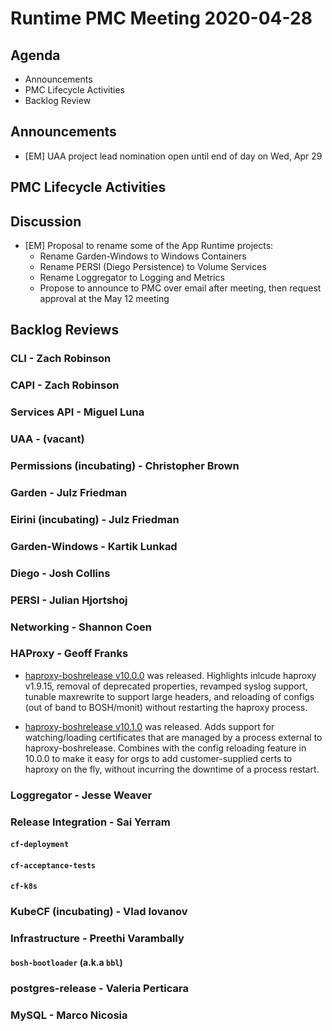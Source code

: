 # Runtime PMC Meeting 2020-04-28

## Agenda

* Announcements
* PMC Lifecycle Activities
* Backlog Review


## Announcements

- [EM] UAA project lead nomination open until end of day on Wed, Apr 29


## PMC Lifecycle Activities


## Discussion

- [EM] Proposal to rename some of the App Runtime projects:
  - Rename Garden-Windows to Windows Containers
  - Rename PERSI (Diego Persistence) to Volume Services
  - Rename Loggregator to Logging and Metrics
  - Propose to announce to PMC over email after meeting, then request approval at the May 12 meeting


## Backlog Reviews

### CLI - Zach Robinson


### CAPI - Zach Robinson


### Services API - Miguel Luna


### UAA - (vacant)


### Permissions (incubating) - Christopher Brown


### Garden - Julz Friedman


### Eirini (incubating) - Julz Friedman


### Garden-Windows - Kartik Lunkad


### Diego - Josh Collins


### PERSI - Julian Hjortshoj


### Networking - Shannon Coen


### HAProxy - Geoff Franks

- [haproxy-boshrelease v10.0.0](https://github.com/cloudfoundry-incubator/haproxy-boshrelease/releases/tag/v10.0.0) was released. Highlights inlcude haproxy v1.9.15, removal of deprecated properties, revamped syslog support, tunable maxrewrite to support large headers, and reloading of configs (out of band to BOSH/monit) without restarting the haproxy process. 

- [haproxy-boshrelease v10.1.0](https://github.com/cloudfoundry-incubator/haproxy-boshrelease/releases/tag/v10.1.0) was released. Adds support for watching/loading certificates that are managed by a process external to haproxy-boshrelease. Combines with the config reloading feature in 10.0.0 to make it easy for orgs to add customer-supplied certs to haproxy on the fly, without incurring the downtime of a process restart.


### Loggregator - Jesse Weaver


### Release Integration - Sai Yerram

#### `cf-deployment`


#### `cf-acceptance-tests`


#### `cf-k8s`


### KubeCF (incubating) - Vlad Iovanov


### Infrastructure - Preethi Varambally

#### `bosh-bootloader` (a.k.a `bbl`)


### postgres-release - Valeria Perticara


### MySQL - Marco Nicosia
